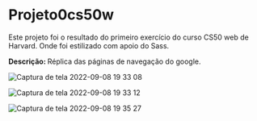 # Projeto0cs50w
Este projeto foi o resultado do primeiro exercício do curso CS50 web de Harvard.
Onde foi estilizado com apoio do Sass.

<p><b>Descrição: </b> Réplica das páginas de navegação do google.</p>

![Captura de tela 2022-09-08 19 33 08](https://user-images.githubusercontent.com/99035126/189237597-4783df49-3f42-4e68-91b6-9ebcd07e0813.png)

![Captura de tela 2022-09-08 19 33 12](https://user-images.githubusercontent.com/99035126/189237609-8ec86995-51d3-4f05-a3ef-e78ac95c23fe.png)

![Captura de tela 2022-09-08 19 35 27](https://user-images.githubusercontent.com/99035126/189237911-6ddb64a2-273b-420e-9ebc-57f950df437c.png)
